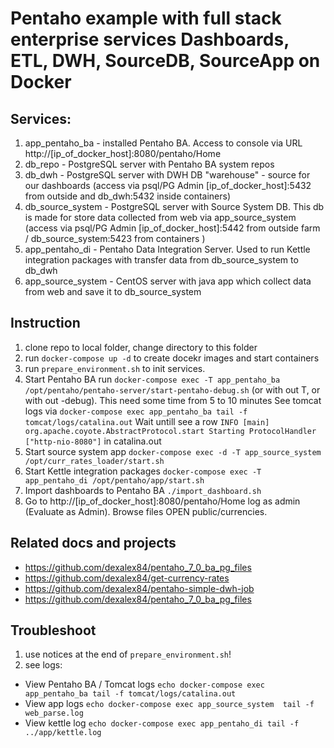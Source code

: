 # Pentaho example with full stack enterprise services Dashboards, ETL, DWH, SourceDB, SourceApp on Docker
 
## Services:

 1) app_pentaho_ba - installed Pentaho BA. Access to console via URL http://[ip_of_docker_host]:8080/pentaho/Home
 2) db_repo - PostgreSQL server with Pentaho BA system repos
 3) db_dwh - PostgreSQL server with DWH DB "warehouse" - source for our dashboards (access via psql/PG Admin [ip_of_docker_host]:5432 from outside and db_dwh:5432 inside containers)
 4) db_source_system - PostgreSQL server with Source System DB. This db is made for store data collected from web via app_source_system (access via psql/PG Admin [ip_of_docker_host]:5442 from outside farm / db_source_system:5423 from containers )
 5) app_pentaho_di - Pentaho Data Integration Server. Used to run Kettle integration packages with transfer data from db_source_system to db_dwh 
 6) app_source_system - CentOS server with java app which collect data from web and save it to db_source_system
 
## Instruction
 
 1) clone repo to local folder, change directory to this folder 
 2) run ```docker-compose up -d``` to create docekr images and start containers
 3) run ```prepare_environment.sh``` to init services. 
 4) Start Pentaho BA run ```docker-compose exec -T app_pentaho_ba /opt/pentaho/pentaho-server/start-pentaho-debug.sh``` (or with out T, or with out -debug).
    This need some time from 5 to 10 minutes
    See tomcat logs via ```docker-compose exec app_pentaho_ba tail -f tomcat/logs/catalina.out```
    Wait untill see a row ```INFO [main] org.apache.coyote.AbstractProtocol.start Starting ProtocolHandler ["http-nio-8080"]``` in catalina.out
 5) Start source system app ```docker-compose exec -d -T app_source_system /opt/curr_rates_loader/start.sh```
 6) Start Kettle integration packages ```docker-compose exec -T app_pentaho_di /opt/pentaho/app/start.sh```
 7) Import dashboards to Pentaho BA ```./import_dashboard.sh```
 8) Go to http://[ip_of_docker_host]:8080/pentaho/Home log as admin (Evaluate as Admin). Browse files OPEN public/currencies.
 
 ## Related docs and projects
 - https://github.com/dexalex84/pentaho_7_0_ba_pg_files
 - https://github.com/dexalex84/get-currency-rates
 - https://github.com/dexalex84/pentaho-simple-dwh-job
 - https://github.com/dexalex84/pentaho_7_0_ba_pg_files

 ## Troubleshoot
 1) use notices at the end of ```prepare_environment.sh```!
 2) see logs:
  - View Pentaho BA / Tomcat logs
    ```echo docker-compose exec app_pentaho_ba tail -f tomcat/logs/catalina.out```
  - View app logs
    ```echo docker-compose exec app_source_system  tail -f web_parse.log```
  - View kettle log
    ```echo docker-compose exec app_pentaho_di tail -f ../app/kettle.log```
    
 
 
